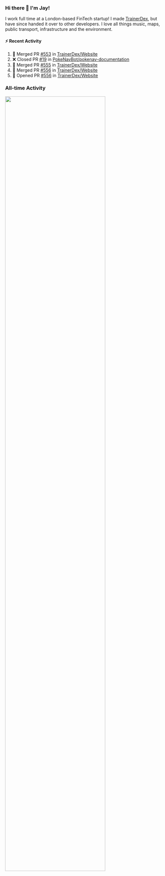 ### Hi there 👋 I'm Jay!
I work full time at a London-based FinTech startup! I made [TrainerDex](https://www.github.com/TrainerDex), but have since handed it over to other developers. I love all things music, maps, public transport, infrastructure and the environment.

#### :zap: Recent Activity
<!--START_SECTION:activity-->
1. 🎉 Merged PR [#553](https://github.com/TrainerDex/Website/pull/553) in [TrainerDex/Website](https://github.com/TrainerDex/Website)
2. ❌ Closed PR [#19](https://github.com/PokeNavBot/pokenav-documentation/pull/19) in [PokeNavBot/pokenav-documentation](https://github.com/PokeNavBot/pokenav-documentation)
3. 🎉 Merged PR [#555](https://github.com/TrainerDex/Website/pull/555) in [TrainerDex/Website](https://github.com/TrainerDex/Website)
4. 🎉 Merged PR [#556](https://github.com/TrainerDex/Website/pull/556) in [TrainerDex/Website](https://github.com/TrainerDex/Website)
5. 💪 Opened PR [#556](https://github.com/TrainerDex/Website/pull/556) in [TrainerDex/Website](https://github.com/TrainerDex/Website)
<!--END_SECTION:activity-->


### All-time Activity
[<img src="https://wakatime.com/share/@TurnrDev/4142a9ac-7325-4d2f-a2bb-ec199b5c798c.svg" width="80%" />](https://wakatime.com/@TurnrDev)  
